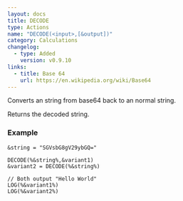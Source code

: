 ```yaml
---
layout: docs
title: DECODE
type: Actions
name: "DECODE(<input>,[&output])"
category: Calculations
changelog:
  - type: Added
    version: v0.9.10
links:
  - title: Base 64
    url: https://en.wikipedia.org/wiki/Base64
---
```

Converts an string from base64 back to an normal string.

Returns the decoded string.

### Example
```
&string = "SGVsbG8gV29ybGQ="

DECODE(%&string%,&variant1)
&variant2 = DECODE(%&string%)

// Both output "Hello World"
LOG(%&variant1%)
LOG(%&variant2%)
```
